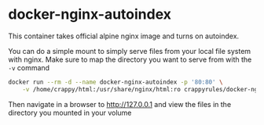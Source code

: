 # docker-nginx-autoindex

This container takes official alpine nginx image and turns on autoindex.

You can do a simple mount to simply serve files from your local
file system with nginx.  Make sure to map the directory you want to serve from with the
`-v` command

```bash
docker run --rm -d --name docker-nginx-autoindex -p '80:80' \
    -v /home/crappy/html:/usr/share/nginx/html:ro crappyrules/docker-nginx-autoindex
```
Then navigate in a browser to http://127.0.0.1 and view the files in the directory you mounted in your volume
